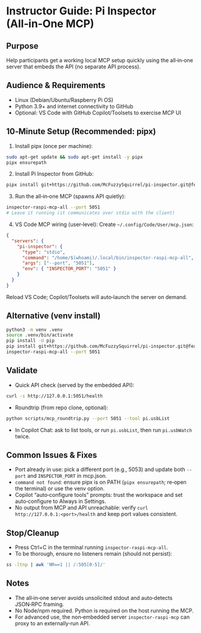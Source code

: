 Instructor Guide: Pi Inspector (All‑in‑One MCP)
===============================================

Purpose
-------
Help participants get a working local MCP setup quickly using the all‑in‑one server that embeds the API (no separate API process).

Audience & Requirements
-----------------------
- Linux (Debian/Ubuntu/Raspberry Pi OS)
- Python 3.9+ and internet connectivity to GitHub
- Optional: VS Code with GitHub Copilot/Toolsets to exercise MCP UI

10‑Minute Setup (Recommended: pipx)
-----------------------------------
1) Install pipx (once per machine):
```bash
sudo apt-get update && sudo apt-get install -y pipx
pipx ensurepath
```

2) Install Pi Inspector from GitHub:
```bash
pipx install git+https://github.com/McFuzzySquirrel/pi-inspector.git@feature/mcp-first
```

3) Run the all‑in‑one MCP (spawns API quietly):
```bash
inspector-raspi-mcp-all --port 5051
# Leave it running (it communicates over stdio with the client)
```

4) VS Code MCP wiring (user‑level):
Create `~/.config/Code/User/mcp.json`:
```json
{
  "servers": {
    "pi-inspector": {
      "type": "stdio",
      "command": "/home/$(whoami)/.local/bin/inspector-raspi-mcp-all",
      "args": ["--port", "5051"],
      "env": { "INSPECTOR_PORT": "5051" }
    }
  }
}
```
Reload VS Code; Copilot/Toolsets will auto‑launch the server on demand.

Alternative (venv install)
--------------------------
```bash
python3 -m venv .venv
source .venv/bin/activate
pip install -U pip
pip install git+https://github.com/McFuzzySquirrel/pi-inspector.git@feature/mcp-first
inspector-raspi-mcp-all --port 5051
```

Validate
--------
- Quick API check (served by the embedded API):
```bash
curl -s http://127.0.0.1:5051/health
```
- Roundtrip (from repo clone, optional):
```bash
python scripts/mcp_roundtrip.py --port 5051 --tool pi.usbList
```
- In Copilot Chat: ask to list tools, or run `pi.usbList`, then run `pi.usbWatch` twice.

Common Issues & Fixes
---------------------
- Port already in use: pick a different port (e.g., 5053) and update both `--port` and `INSPECTOR_PORT` in mcp.json.
- `command not found`: ensure pipx is on PATH (`pipx ensurepath`; re‑open the terminal) or use the venv option.
- Copilot “auto‑configure tools” prompts: trust the workspace and set auto‑configure to Always in Settings.
- No output from MCP and API unreachable: verify `curl http://127.0.0.1:<port>/health` and keep port values consistent.

Stop/Cleanup
------------
- Press Ctrl+C in the terminal running `inspector-raspi-mcp-all`.
- To be thorough, ensure no listeners remain (should not persist):
```bash
ss -ltnp | awk 'NR==1 || /:505[0-5]/'
```

Notes
-----
- The all‑in‑one server avoids unsolicited stdout and auto‑detects JSON‑RPC framing.
- No Node/npm required. Python is required on the host running the MCP.
- For advanced use, the non‑embedded server `inspector-raspi-mcp` can proxy to an externally‑run API.
